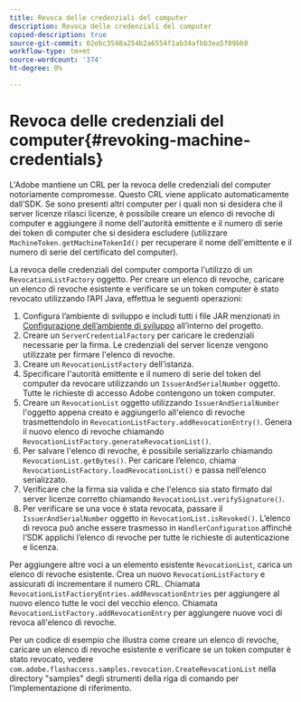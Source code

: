```yaml
---
title: Revoca delle credenziali del computer
description: Revoca delle credenziali del computer
copied-description: true
source-git-commit: 02ebc3548a254b2a6554f1ab34afbb3ea5f09bb8
workflow-type: tm+mt
source-wordcount: '374'
ht-degree: 0%

---
```


# Revoca delle credenziali del computer{#revoking-machine-credentials}

L&#39;Adobe mantiene un CRL per la revoca delle credenziali del computer notoriamente compromesse. Questo CRL viene applicato automaticamente dall’SDK. Se sono presenti altri computer per i quali non si desidera che il server licenze rilasci licenze, è possibile creare un elenco di revoche di computer e aggiungere il nome dell&#39;autorità emittente e il numero di serie dei token di computer che si desidera escludere (utilizzare `MachineToken.getMachineTokenId()` per recuperare il nome dell&#39;emittente e il numero di serie del certificato del computer).

La revoca delle credenziali del computer comporta l&#39;utilizzo di un `RevocationListFactory` oggetto. Per creare un elenco di revoche, caricare un elenco di revoche esistente e verificare se un token computer è stato revocato utilizzando l’API Java, effettua le seguenti operazioni:

1. Configura l’ambiente di sviluppo e includi tutti i file JAR menzionati in [Configurazione dell’ambiente di sviluppo](../../aaxs-protecting-content/content-setting-up-the-sdk/content-setting-up-the-dev-env.md) all’interno del progetto.
1. Creare un `ServerCredentialFactory` per caricare le credenziali necessarie per la firma. Le credenziali del server licenze vengono utilizzate per firmare l&#39;elenco di revoche.
1. Creare un `RevocationListFactory` dell&#39;istanza.
1. Specificare l&#39;autorità emittente e il numero di serie del token del computer da revocare utilizzando un `IssuerAndSerialNumber` oggetto. Tutte le richieste di accesso Adobe contengono un token computer.
1. Creare un `RevocationList` oggetto utilizzando `IssuerAndSerialNumber` l&#39;oggetto appena creato e aggiungerlo all&#39;elenco di revoche trasmettendolo in `RevocationListFactory.addRevocationEntry()`. Genera il nuovo elenco di revoche chiamando `RevocationListFactory.generateRevocationList()`.
1. Per salvare l&#39;elenco di revoche, è possibile serializzarlo chiamando `RevocationList.getBytes()`. Per caricare l’elenco, chiama `RevocationListFactory.loadRevocationList()` e passa nell’elenco serializzato.
1. Verificare che la firma sia valida e che l&#39;elenco sia stato firmato dal server licenze corretto chiamando `RevocationList.verifySignature()`.
1. Per verificare se una voce è stata revocata, passare il `IssuerAndSerialNumber` oggetto in `RevocationList.isRevoked()`. L’elenco di revoca può anche essere trasmesso in `HandlerConfiguration` affinché l’SDK applichi l’elenco di revoche per tutte le richieste di autenticazione e licenza.

Per aggiungere altre voci a un elemento esistente `RevocationList`, carica un elenco di revoche esistente. Crea un nuovo `RevocationListFactory` e assicurati di incrementare il numero CRL. Chiamata `RevocationListFactioryEntries.addRevocationEntries` per aggiungere al nuovo elenco tutte le voci del vecchio elenco. Chiamata `RevocationListFactory.addRevocationEntry` per aggiungere nuove voci di revoca all&#39;elenco di revoche.

Per un codice di esempio che illustra come creare un elenco di revoche, caricare un elenco di revoche esistente e verificare se un token computer è stato revocato, vedere `com.adobe.flashaccess.samples.revocation.CreateRevocationList` nella directory &quot;samples&quot; degli strumenti della riga di comando per l’implementazione di riferimento.
